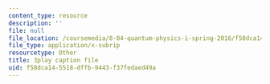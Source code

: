 ```yaml
---
content_type: resource
description: ''
file: null
file_location: /coursemedia/8-04-quantum-physics-i-spring-2016/f58dca145518dffb9443f37fedaed49a_2EV1vJAAo8M.srt
file_type: application/x-subrip
resourcetype: Other
title: 3play caption file
uid: f58dca14-5518-dffb-9443-f37fedaed49a
---
```

